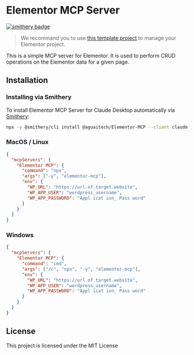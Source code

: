 # Elementor MCP Server

[![smithery badge](https://smithery.ai/badge/@aguaitech/Elementor-MCP)](https://smithery.ai/server/@aguaitech/Elementor-MCP)

> We recommand you to use [this template project](https://github.com/aguaitech/Elementor_Project_Workflow) to manage your Elementor project.

This is a simple MCP server for Elementor. It is used to perform CRUD operations on the Elementor data for a given page.

## Installation

### Installing via Smithery

To install Elementor MCP Server for Claude Desktop automatically via [Smithery](https://smithery.ai/server/@aguaitech/Elementor-MCP):

```bash
npx -y @smithery/cli install @aguaitech/Elementor-MCP --client claude
```

### MacOS / Linux

```json
{
  "mcpServers": {
    "Elementor MCP": {
      "command": "npx",
      "args": ["-y", "elementor-mcp"],
      "env": {
        "WP_URL": "https://url.of.target.website",
        "WP_APP_USER": "wordpress_username",
        "WP_APP_PASSWORD": "Appl icat ion_ Pass word"
      }
    }
  }
}
```

### Windows

```json
{
  "mcpServers": {
    "Elementor MCP": {
      "command": "cmd",
      "args": ["/c", "npx", "-y", "elementor-mcp"],
      "env": {
        "WP_URL": "https://url.of.target.website",
        "WP_APP_USER": "wordpress_username",
        "WP_APP_PASSWORD": "Appl icat ion_ Pass word"
      }
    }
  }
}
```

## License

This project is licensed under the MIT License
